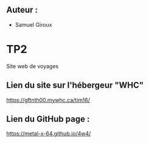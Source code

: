 ## Auteur :
- Samuel Giroux

# TP2

Site web de voyages

## Lien du site sur l'hébergeur "WHC"
https://gftnth00.mywhc.ca/tim16/

## Lien du GitHub page :
https://metal-x-64.github.io/4w4/


